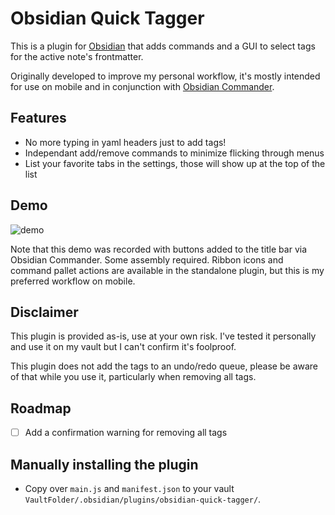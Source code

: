 # Obsidian Quick Tagger

This is a plugin for [Obsidian](https://obsidian.md) that adds commands and a GUI to select tags for the active note's frontmatter.

Originally developed to improve my personal workflow, it's mostly intended for use on mobile and in conjunction with [Obsidian Commander](https://github.com/phibr0/obsidian-commander). 

## Features
- No more typing in yaml headers just to add tags!
- Independant add/remove commands to minimize flicking through menus
- List your favorite tabs in the settings, those will show up at the top of the list

## Demo
![demo](images/quick_tagger_demo.gif)

Note that this demo was recorded with buttons added to the title bar via Obsidian Commander. Some assembly required. Ribbon icons and command pallet actions are available in the standalone plugin, but this is my preferred workflow on mobile.

## Disclaimer
This plugin is provided as-is, use at your own risk. I've tested it personally and use it on my vault but I can't confirm it's foolproof.

This plugin does not add the tags to an undo/redo queue, please be aware of that while you use it, particularly when removing all tags.

## Roadmap
- [ ] Add a confirmation warning for removing all tags

## Manually installing the plugin

- Copy over `main.js` and `manifest.json` to your vault `VaultFolder/.obsidian/plugins/obsidian-quick-tagger/`.